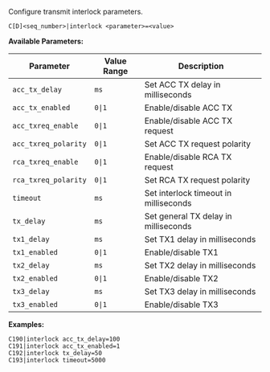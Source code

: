 Configure transmit interlock parameters.

```
C[D]<seq_number>|interlock <parameter>=<value>
```

**Available Parameters:**

| Parameter | Value Range | Description |
|-----------|-------------|-------------|
| `acc_tx_delay` | `ms` | Set ACC TX delay in milliseconds |
| `acc_tx_enabled` | `0\|1` | Enable/disable ACC TX |
| `acc_txreq_enable` | `0\|1` | Enable/disable ACC TX request |
| `acc_txreq_polarity` | `0\|1` | Set ACC TX request polarity |
| `rca_txreq_enable` | `0\|1` | Enable/disable RCA TX request |
| `rca_txreq_polarity` | `0\|1` | Set RCA TX request polarity |
| `timeout` | `ms` | Set interlock timeout in milliseconds |
| `tx_delay` | `ms` | Set general TX delay in milliseconds |
| `tx1_delay` | `ms` | Set TX1 delay in milliseconds |
| `tx1_enabled` | `0\|1` | Enable/disable TX1 |
| `tx2_delay` | `ms` | Set TX2 delay in milliseconds |
| `tx2_enabled` | `0\|1` | Enable/disable TX2 |
| `tx3_delay` | `ms` | Set TX3 delay in milliseconds |
| `tx3_enabled` | `0\|1` | Enable/disable TX3 |

**Examples:**
```
C190|interlock acc_tx_delay=100
C191|interlock acc_tx_enabled=1
C192|interlock tx_delay=50
C193|interlock timeout=5000
```